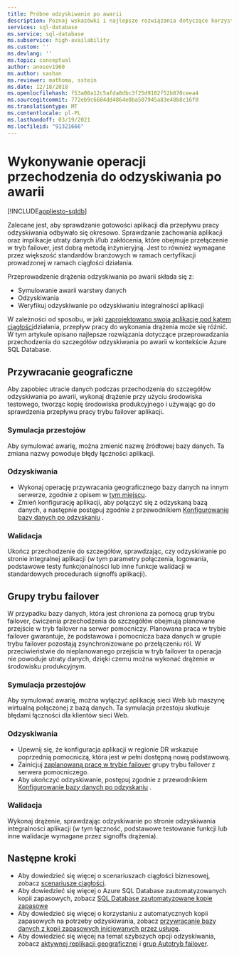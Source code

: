 ```yaml
---
title: Próbne odzyskiwanie po awarii
description: Poznaj wskazówki i najlepsze rozwiązania dotyczące korzystania z Azure SQL Database w celu przeprowadzenia próbnego odzyskiwania po awarii.
services: sql-database
ms.service: sql-database
ms.subservice: high-availability
ms.custom: ''
ms.devlang: ''
ms.topic: conceptual
author: anosov1960
ms.author: sashan
ms.reviewer: mathoma, sstein
ms.date: 12/18/2018
ms.openlocfilehash: f53a08a12c5afda8dbc3f25d9102f52b870ceea4
ms.sourcegitcommit: 772eb9c6684dd4864e0ba507945a83e48b8c16f0
ms.translationtype: MT
ms.contentlocale: pl-PL
ms.lasthandoff: 03/19/2021
ms.locfileid: "91321666"
---
```

# <a name="performing-disaster-recovery-drills"></a>Wykonywanie operacji przechodzenia do odzyskiwania po awarii
[!INCLUDE[appliesto-sqldb](../includes/appliesto-sqldb.md)]

Zalecane jest, aby sprawdzanie gotowości aplikacji dla przepływu pracy odzyskiwania odbywało się okresowo. Sprawdzanie zachowania aplikacji oraz implikacje utraty danych i/lub zakłócenia, które obejmuje przełączenie w tryb failover, jest dobrą metodą inżynieryjną. Jest to również wymagane przez większość standardów branżowych w ramach certyfikacji prowadzonej w ramach ciągłości działania.

Przeprowadzenie drążenia odzyskiwania po awarii składa się z:

* Symulowanie awarii warstwy danych
* Odzyskiwania
* Weryfikuj odzyskiwanie po odzyskiwaniu integralności aplikacji

W zależności od sposobu, w jaki [zaprojektowano swoją aplikację pod kątem ciągłości](business-continuity-high-availability-disaster-recover-hadr-overview.md)działania, przepływ pracy do wykonania drążenia może się różnić. W tym artykule opisano najlepsze rozwiązania dotyczące przeprowadzania przechodzenia do szczegółów odzyskiwania po awarii w kontekście Azure SQL Database.

## <a name="geo-restore"></a>Przywracanie geograficzne

Aby zapobiec utracie danych podczas przechodzenia do szczegółów odzyskiwania po awarii, wykonaj drążenie przy użyciu środowiska testowego, tworząc kopię środowiska produkcyjnego i używając go do sprawdzenia przepływu pracy trybu failover aplikacji.

### <a name="outage-simulation"></a>Symulacja przestojów

Aby symulować awarię, można zmienić nazwę źródłowej bazy danych. Ta zmiana nazwy powoduje błędy łączności aplikacji.

### <a name="recovery"></a>Odzyskiwania

* Wykonaj operację przywracania geograficznego bazy danych na innym serwerze, zgodnie z opisem w [tym miejscu](disaster-recovery-guidance.md).
* Zmień konfigurację aplikacji, aby połączyć się z odzyskaną bazą danych, a następnie postępuj zgodnie z przewodnikiem [Konfigurowanie bazy danych po odzyskaniu](disaster-recovery-guidance.md) .

### <a name="validation"></a>Walidacja

Ukończ przechodzenie do szczegółów, sprawdzając, czy odzyskiwanie po stronie integralnej aplikacji (w tym parametry połączenia, logowania, podstawowe testy funkcjonalności lub inne funkcje walidacji w standardowych procedurach signoffs aplikacji).

## <a name="failover-groups"></a>Grupy trybu failover

W przypadku bazy danych, która jest chroniona za pomocą grup trybu failover, ćwiczenia przechodzenia do szczegółów obejmują planowane przejście w tryb failover na serwer pomocniczy. Planowana praca w trybie failover gwarantuje, że podstawowa i pomocnicza baza danych w grupie trybu failover pozostają zsynchronizowane po przełączeniu ról. W przeciwieństwie do nieplanowanego przejścia w tryb failover ta operacja nie powoduje utraty danych, dzięki czemu można wykonać drążenie w środowisku produkcyjnym.

### <a name="outage-simulation"></a>Symulacja przestojów

Aby symulować awarię, można wyłączyć aplikację sieci Web lub maszynę wirtualną połączonej z bazą danych. Ta symulacja przestoju skutkuje błędami łączności dla klientów sieci Web.

### <a name="recovery"></a>Odzyskiwania

* Upewnij się, że konfiguracja aplikacji w regionie DR wskazuje poprzednią pomocniczą, która jest w pełni dostępną nową podstawową.
* Zainicjuj [zaplanowaną pracę w trybie failover](scripts/setup-geodr-and-failover-database-powershell.md) grupy trybu failover z serwera pomocniczego.
* Aby ukończyć odzyskiwanie, postępuj zgodnie z przewodnikiem [Konfigurowanie bazy danych po odzyskaniu](disaster-recovery-guidance.md) .

### <a name="validation"></a>Walidacja

Wykonaj drążenie, sprawdzając odzyskiwanie po stronie odzyskiwania integralności aplikacji (w tym łączność, podstawowe testowanie funkcji lub inne walidacje wymagane przez signoffs drążenia).

## <a name="next-steps"></a>Następne kroki

* Aby dowiedzieć się więcej o scenariuszach ciągłości biznesowej, zobacz [scenariusze ciągłości](business-continuity-high-availability-disaster-recover-hadr-overview.md).
* Aby dowiedzieć się więcej o Azure SQL Database zautomatyzowanych kopii zapasowych, zobacz [SQL Database zautomatyzowane kopie zapasowe](automated-backups-overview.md)
* Aby dowiedzieć się więcej o korzystaniu z automatycznych kopii zapasowych na potrzeby odzyskiwania, zobacz [przywracanie bazy danych z kopii zapasowych inicjowanych przez usługę](recovery-using-backups.md).
* Aby dowiedzieć się więcej na temat szybszych opcji odzyskiwania, zobacz [aktywnej replikacji geograficznej](active-geo-replication-overview.md) i [grup Autotryb failover](auto-failover-group-overview.md).
